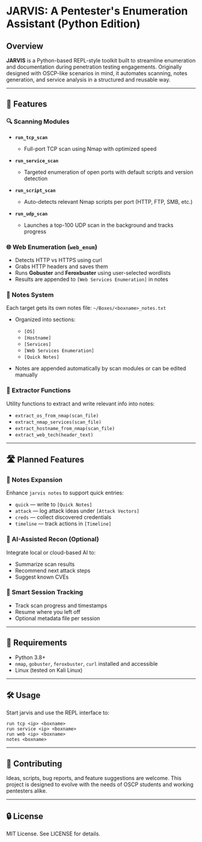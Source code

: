 # JARVIS: A Pentester's Enumeration Assistant (Python Edition)

## Overview

**JARVIS** is a Python-based REPL-style toolkit built to streamline enumeration and documentation during penetration testing engagements. Originally designed with OSCP-like scenarios in mind, it automates scanning, notes generation, and service analysis in a structured and reusable way.

---

## 🚀 Features

### 🔍 Scanning Modules

* **`run_tcp_scan`**

  * Full-port TCP scan using Nmap with optimized speed
* **`run_service_scan`**

  * Targeted enumeration of open ports with default scripts and version detection
* **`run_script_scan`**

  * Auto-detects relevant Nmap scripts per port (HTTP, FTP, SMB, etc.)
* **`run_udp_scan`**

  * Launches a top-100 UDP scan in the background and tracks progress

### 🌐 Web Enumeration (`web_enum`)

* Detects HTTP vs HTTPS using curl
* Grabs HTTP headers and saves them
* Runs **Gobuster** and **Feroxbuster** using user-selected wordlists
* Results are appended to `[Web Services Enumeration]` in notes

### 📝 Notes System

Each target gets its own notes file: `~/Boxes/<boxname>_notes.txt`

* Organized into sections:

  * `[OS]`
  * `[Hostname]`
  * `[Services]`
  * `[Web Services Enumeration]`
  * `[Quick Notes]`
* Notes are appended automatically by scan modules or can be edited manually

### 🧠 Extractor Functions

Utility functions to extract and write relevant info into notes:

* `extract_os_from_nmap(scan_file)`
* `extract_nmap_services(scan_file)`
* `extract_hostname_from_nmap(scan_file)`
* `extract_web_tech(header_text)`

---

## 🛣️ Planned Features

### 📓 Notes Expansion

Enhance `jarvis notes` to support quick entries:

* `quick` — write to `[Quick Notes]`
* `attack` — log attack ideas under `[Attack Vectors]`
* `creds` — collect discovered credentials
* `timeline` — track actions in `[Timeline]`

### 🤖 AI-Assisted Recon (Optional)

Integrate local or cloud-based AI to:

* Summarize scan results
* Recommend next attack steps
* Suggest known CVEs

### 🔁 Smart Session Tracking

* Track scan progress and timestamps
* Resume where you left off
* Optional metadata file per session

---

## 🧰 Requirements

* Python 3.8+
* `nmap`, `gobuster`, `feroxbuster`, `curl` installed and accessible
* Linux (tested on Kali Linux)

---

## 🛠️ Usage

Start jarvis and use the REPL interface to:

```
run tcp <ip> <boxname>
run service <ip> <boxname>
run web <ip> <boxname>
notes <boxname>
```

---

## 💬 Contributing

Ideas, scripts, bug reports, and feature suggestions are welcome. This project is designed to evolve with the needs of OSCP students and working pentesters alike.

---

## 🔒 License

MIT License. See LICENSE for details.
